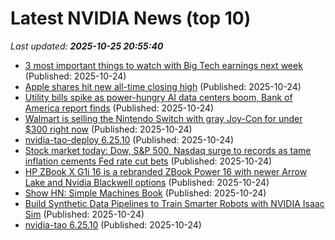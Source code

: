 # Latest NVIDIA News (top 10)
_Last updated: **2025-10-25 20:55:40**_

- [3 most important things to watch with Big Tech earnings next week](https://finance.yahoo.com/video/3-most-important-things-watch-205449651.html) (Published: 2025-10-24)
- [Apple shares hit new all-time closing high](https://macdailynews.com/2025/10/24/apple-shares-hit-new-all-time-closing-high-251024/) (Published: 2025-10-24)
- [Utility bills spike as power-hungry AI data centers boom, Bank of America report finds](https://nypost.com/2025/10/24/business/utility-bills-spike-as-ai-data-centers-boom-bank-of-america-report/) (Published: 2025-10-24)
- [Walmart is selling the Nintendo Switch with gray Joy-Con for under $300 right now](https://www.zdnet.com/home-and-office/home-entertainment/walmart-is-selling-the-nintendo-switch-with-gray-joy-con-for-under-300-right-now/) (Published: 2025-10-24)
- [nvidia-tao-deploy 6.25.10](https://pypi.org/project/nvidia-tao-deploy/6.25.10/) (Published: 2025-10-24)
- [Stock market today: Dow, S&P 500, Nasdaq surge to records as tame inflation cements Fed rate cut bets](https://finance.yahoo.com/news/live/stock-market-today-dow-sp-500-nasdaq-surge-to-records-as-tame-inflation-cements-fed-rate-cut-bets-200014567.html) (Published: 2025-10-24)
- [HP ZBook X G1i 16 is a rebranded ZBook Power 16 with newer Arrow Lake and Nvidia Blackwell options](https://www.notebookcheck.net/HP-ZBook-X-G1i-16-is-a-rebranded-ZBook-Power-16-with-newer-Arrow-Lake-and-Nvidia-Blackwell-options.1144695.0.html) (Published: 2025-10-24)
- [Show HN: Simple Machines Book](https://hackylabs.com/blogs/news/simple-machines-made-simple) (Published: 2025-10-24)
- [Build Synthetic Data Pipelines to Train Smarter Robots with NVIDIA Isaac Sim](https://developer.nvidia.com/blog/build-synthetic-data-pipelines-to-train-smarter-robots-with-nvidia-isaac-sim/) (Published: 2025-10-24)
- [nvidia-tao 6.25.10](https://pypi.org/project/nvidia-tao/6.25.10/) (Published: 2025-10-24)

